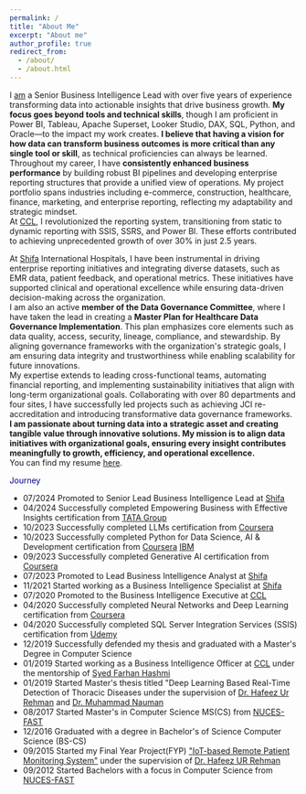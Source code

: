 ```yaml
---
permalink: /
title: "About Me"
excerpt: "About me"
author_profile: true
redirect_from: 
  - /about/
  - /about.html
---
```


I [am](https://www.linkedin.com/in/dataguy-ali/) a Senior Business Intelligence Lead with over five years of experience transforming data into actionable insights that drive business growth. **My focus goes beyond tools and technical skills**, though I am proficient in Power BI, Tableau, Apache Superset, Looker Studio, DAX, SQL, Python, and Oracle—to the impact my work creates. **I believe that having a vision for how data can transform business outcomes is more critical than any single tool or skill**, as technical proficiencies can always be learned.
\
Throughout my career, I have **consistently enhanced business performance** by building robust BI pipelines and developing enterprise reporting structures that provide a unified view of operations. My project portfolio spans industries including e-commerce, construction, healthcare, finance, marketing, and enterprise reporting, reflecting my adaptability and strategic mindset.
\
At [CCL](https://www.linkedin.com/company/ccl-pharmaceuticals), I revolutionized the reporting system, transitioning from static to dynamic reporting with SSIS, SSRS, and Power BI. These efforts contributed to achieving unprecedented growth of over 30% in just 2.5 years. 

At [Shifa](https://www.linkedin.com/company/shifa-international-hospitals-limited) International Hospitals, I have been instrumental in driving enterprise reporting initiatives and integrating diverse datasets, such as EMR data, patient feedback, and operational metrics. These initiatives have supported clinical and operational excellence while ensuring data-driven decision-making across the organization.
\
I am also an active **member of the Data Governance Committee**, where I have taken the lead in creating a **Master Plan for Healthcare Data Governance Implementation**. This plan emphasizes core elements such as data quality, access, security, lineage, compliance, and stewardship. By aligning governance frameworks with the organization's strategic goals, I am ensuring data integrity and trustworthiness while enabling scalability for future innovations.
\
My expertise extends to leading cross-functional teams, automating financial reporting, and implementing sustainability initiatives that align with long-term organizational goals. Collaborating with over 80 departments and four sites, I have successfully led projects such as achieving JCI re-accreditation and introducing transformative data governance frameworks.
\
**I am passionate about turning data into a strategic asset and creating tangible value through innovative solutions. My mission is to align data initiatives with organizational goals, ensuring every insight contributes meaningfully to growth, efficiency, and operational excellence.**
\
You can find my resume [here](Resume-v10.0.pdf).

<span style="color:darkblue">Journey </span>
* 07/2024 Promoted to Senior Lead Business Intelligence Lead at [Shifa](https://www.linkedin.com/company/shifa-international-hospitals-limited/)
* 04/2024 Successfully completed Empowering Business with Effective Insights certification from [TATA Group](chrome-extension://efaidnbmnnnibpcajpcglclefindmkaj/https://forage-uploads-prod.s3.amazonaws.com/completion-certificates/Tata/MyXvBcppsW2FkNYCX_Tata%20Group_FPbLvxyrHwrjFwuBf_1714133893375_completion_certificate.pdf)
* 10/2023 Successfully completed LLMs certification from [Coursera](https://www.coursera.org/account/accomplishments/certificate/TE84UULW2PKG)
* 10/2023 Successfully completed Python for Data Science, AI & Development certification from [Coursera](https://www.coursera.org/account/accomplishments/certificate/9TEHVNGTDYTE) [IBM](https://www.ibm.com/training/badge/python-for-data-science-and-ai)
* 09/2023 Successfully completed Generative AI certification from [Coursera](https://www.coursera.org/account/accomplishments/certificate/4GJXNFXZQ86H)
* 07/2023 Promoted to Lead Business Intelligence Analyst at [Shifa](https://www.linkedin.com/company/shifa-international-hospitals-limited/)
* 11/2021 Started working as a Business Intelligence Specialist at [Shifa](https://www.linkedin.com/company/shifa-international-hospitals-limited/)
* 07/2020 Promoted to the Business Intelligence Executive at [CCL](https://www.linkedin.com/company/ccl-pharmaceuticals/)
* 04/2020 Successfully completed Neural Networks and Deep Learning certification from [Coursera](https://www.coursera.org/account/accomplishments/certificate/ZRJCPX6RAWSJ)
* 04/2020 Successfully completed SQL Server Integration Services (SSIS) certification from [Udemy](https://www.udemy.com/certificate/UC-49709a0b-eaba-46db-a42f-b3861edc3b14/)
* 12/2019 Successfully defended my thesis and graduated with a Master's Degree in Computer Science
* 01/2019 Started working as a Business Intelligence Officer at [CCL](https://www.linkedin.com/company/ccl-pharmaceuticals/) under the mentorship of [Syed Farhan Hashmi](https://www.linkedin.com/in/farhan-hashmi-72705627/)
* 01/2019 Started Master's thesis titled "Deep Learning Based Real-Time Detection of Thoracic Diseases under the supervision of [Dr. Hafeez Ur Rehman](https://www.linkedin.com/in/dr-hafeez-ur-rehman-9b6a763a) and [Dr. Muhammad Nauman](https://www.linkedin.com/in/recluze)
* 08/2017 Started Master's in Computer Science MS(CS) from [NUCES-FAST](https://www.nu.edu.pk/)
* 12/2016 Graduated with a degree in Bachelor's of Science Computer Science (BS-CS)
* 09/2015 Started my Final Year Project(FYP) ["IoT-based Remote Patient Monitoring System"](https://github.com/MJunaidAhmad/FYP-1/blob/1d497ddb4521f5c2ad03ec2a2e44bfd8ec4d081a/Documents/prototype%201.pptx) under the supervision of [Dr. Hafeez UR Rehman](https://www.linkedin.com/in/dr-hafeez-ur-rehman-9b6a763a/)
* 09/2012 Started Bachelors with a focus in Computer Science from [NUCES-FAST](https://www.nu.edu.pk/)

<!-- * 10/2021 __1st__ conference paper of Ph.D. published at __ICSME 2021__, Luxembourg is now also available at [arxiv](https://arxiv.org/abs/2110.07443). 
* 09/2021 __1st__ conference paper of Ph.D. published at __ICSME 2021__, Luxembourg in the field of Software Testing and Test Case Prioritization.
* 08/2021 Fully vaccinated !!
* 12/2020 Reviewed 3 ISSRE Papers as a sub-reviewer. 
* 09/2020 Reviewed 1 ICST paper as a sub-reviewer. 
* 08/2020 Reviewed 4 CANDAR'20 papers as main reviewer. 
* 08/2020 Reviewed 2 ICSE technical track as a sub reviewer. 
* 07/2020 Reviewed 2 ICSE SEIP papers as a sub reviewer. 
* 10/2020 Got my first citation for MSc Thesis [paper](https://ieeexplore.ieee.org/abstract/document/8958412/). 
* 07/2020 Visited Lofoten in the Arctic Norway. 
* 03/2020 Received [certification](https://drive.google.com/file/d/1l4Ej7W_CwnFqfzmiMu0wmU5UuNOyXbGv/view?usp=sharing) from Wiley for first journal [paper](https://onlinelibrary.wiley.com/doi/abs/10.1002/ett.3675). 
* 02/2020 Its Corona time !!
* 02/2020 I started my [Ph.D.](https://www.simula.no/people/aizaz) at the __Simula Research Laboratory__, Norway. 
* 01/2020 __2__ papers published to IEEE Explore, one related to [Malware Analysis](https://ieeexplore.ieee.org/abstract/document/8958412/) and other in the field of [Medical Imaging](https://ieeexplore.ieee.org/abstract/document/8994408).
* 11/2019 Awarded as __Best Outstanding Paper__ in the CANDAR'19 conference, Nagasaki, Japan.
* 11/2019 Visiting Nagasaki, Japan to appear at [CANDAR'19](https://is-candar.org/) for presenting my Master's thesis: [Function Identification in Android Binaries with Deep Learning](https://ieeexplore.ieee.org/abstract/document/8958412/).
* 10/2019 Graduated as M.Sc. Computer Science in the [FAST NUCES](https://www.nu.edu.pk/) under the supervision of [Muhammad Nauman](https://recluze.net/).
* 09/2019 __1__ conference paper accepted to __CANDAR 2019__, Japan.
* 07/2019 __1__ journal paper published to __Transactions on Emerging Telecommunications Technologies__. -->
